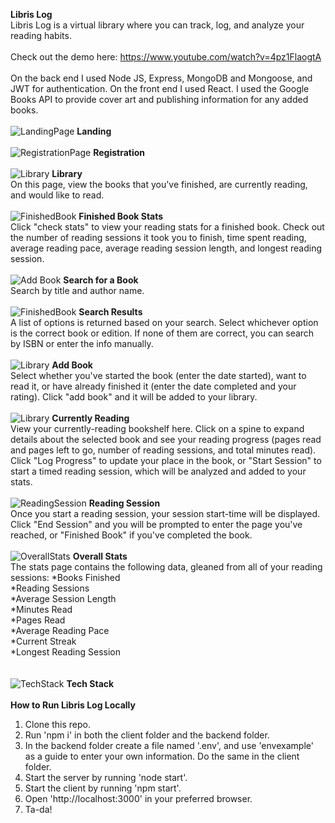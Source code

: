**Libris Log**<br>
Libris Log is a virtual library where you can track, log, and analyze your reading habits. 
<br>
<br>
Check out the demo here: https://www.youtube.com/watch?v=4pz1FlaogtA
<br>
<br>
On the back end I used Node JS, Express, MongoDB and Mongoose, and JWT for authentication. On the front end I used React. I used the Google Books API to provide cover art and publishing information for any added books.
<br>
<br>
![LandingPage](/client/src/img/landing.png)
**Landing**
<br>
<br>
![RegistrationPage](./client/src/img/registration.png)
**Registration**
<br>
<br>
![Library](./client/src/img/library.png)
**Library**
<br>
On this page, view the books that you've finished, are currently reading, and would like to read.
<br>
<br>
![FinishedBook](./client/src/img/details.png)
**Finished Book Stats**
<br>
Click "check stats" to view your reading stats for a finished book. Check out the number of reading sessions it took you to finish, time spent reading, average reading pace, average reading session length, and longest reading session.
<br>
<br>
![Add Book](./client/src/img/search.png)
**Search for a Book**
<br>
Search by title and author name.
<br>
<br>
![FinishedBook](./client/src/img/search1.png)
**Search Results**
<br>
A list of options is returned based on your search. Select whichever option is the correct book or edition. If none of them are correct, you can search by ISBN or enter the info manually.
<br>
<br>
![Library](./client/src/img/search2.png)
**Add Book**
<br>
Select whether you've started the book (enter the date started), want to read it, or have already finished it (enter the date completed and your rating). Click "add book" and it will be added to your library.
<br>
<br>
![Library](./client/src/img/current.png)
**Currently Reading**
<br>
View your currently-reading bookshelf here. Click on a spine to expand details about the selected book and see your reading progress (pages read and pages left to go, number of reading sessions, and total minutes read). Click "Log Progress" to update your place in the book, or "Start Session" to start a timed reading session, which will be analyzed and added to your stats.
<br>
<br>
![ReadingSession](./client/src/img/session.png)
**Reading Session**
<br>
Once you start a reading session, your session start-time will be displayed. Click "End Session" and you will be prompted to enter the page you've reached, or "Finished Book" if you've completed the book. 
<br>
<br>
![OverallStats](./client/src/img/stats.png)
**Overall Stats**
<br>
The stats page contains the following data, gleaned from all of your reading sessions:
*Books Finished<br>
*Reading Sessions<br>
*Average Session Length<br>
*Minutes Read<br>
*Pages Read<br>
*Average Reading Pace<br>
*Current Streak<br>
*Longest Reading Session<br>
<br>
<br>
![TechStack](./client/src/img/techstack.png)
**Tech Stack**
<br>
<br>
**How to Run Libris Log Locally**
1. Clone this repo.
2. Run 'npm i' in both the client folder and the backend folder.
3. In the backend folder create a file named '.env', and use 'envexample' as a guide to enter your own information. Do the same in the client folder.
4. Start the server by running 'node start'.
5. Start the client by running 'npm start'. 
6. Open 'http://localhost:3000' in your preferred browser.
7. Ta-da!
